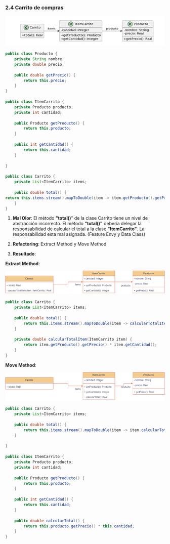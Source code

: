 ### 2.4 Carrito de compras
![UML](../img/ejercicio2_4.png)

```java
public class Producto {
    private String nombre;
    private double precio;
    
    public double getPrecio() {
        return this.precio;
    }
}

public class ItemCarrito {
    private Producto producto;
    private int cantidad;
        
    public Producto getProducto() {
        return this.producto;
    }
    
    public int getCantidad() {
        return this.cantidad;
    }

}

public class Carrito {
    private List<ItemCarrito> items;
    
    public double total() {
return this.items.stream().mapToDouble(item -> item.getProducto().getPrecio() * item.getCantidad()).sum();
    }
}
```

1. **Mal Olor**: El método **"total()**" de la clase Carrito tiene un nivel de abstracción incorrecto. El método **"total()"** debería delegar la responsabilidad de calcular el total a la clase **"ItemCarrito"**. La responsabilidad esta mal asignada. (Feature Envy y Data Class)

2. **Refactoring**: Extract Method y Move Method

3. **Resultado**:

**Extract Method**:

![UML](../img/ejercicio2_4-UML_1.png)

```java
public class Carrito {
	private List<ItemCarrito> items;

	public double total() {
		return this.items.stream().mapToDouble(item -> calcularTotalItem(item)).sum();
	}

	private double calcularTotalItem(ItemCarrito item) {
		return item.getProducto().getPrecio() * item.getCantidad();
	}
}
```

**Move Method**:

![UML](../img/ejercicio2_4-UML_2.png)

```java
public class Carrito {
	private List<ItemCarrito> items;

	public double total() {
		return this.items.stream().mapToDouble(item -> item.calcularTotal()).sum();
	}

}

public class ItemCarrito {
    private Producto producto;
    private int cantidad;
        
    public Producto getProducto() {
        return this.producto;
    }
    
    public int getCantidad() {
        return this.cantidad;
    }
    
    public double calcularTotal() {
    	return this.producto.getPrecio() * this.cantidad;
    }
}
```